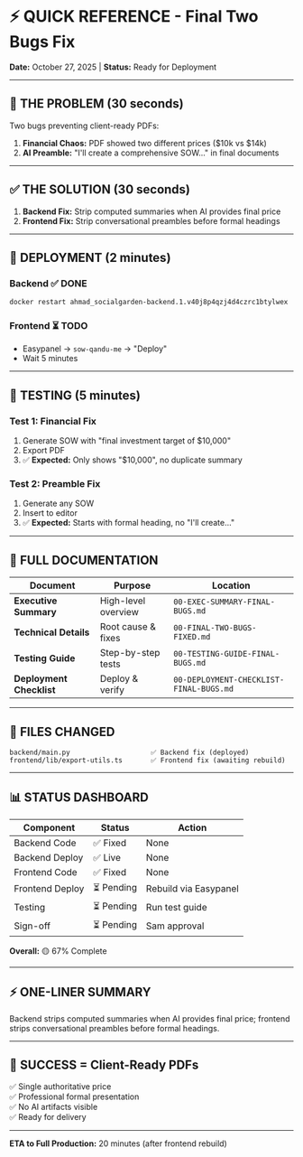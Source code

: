 # ⚡ QUICK REFERENCE - Final Two Bugs Fix

**Date:** October 27, 2025 | **Status:** Ready for Deployment

---

## 🎯 THE PROBLEM (30 seconds)

Two bugs preventing client-ready PDFs:
1. **Financial Chaos:** PDF showed two different prices ($10k vs $14k)
2. **AI Preamble:** "I'll create a comprehensive SOW..." in final documents

---

## ✅ THE SOLUTION (30 seconds)

1. **Backend Fix:** Strip computed summaries when AI provides final price
2. **Frontend Fix:** Strip conversational preambles before formal headings

---

## 🚀 DEPLOYMENT (2 minutes)

### Backend ✅ DONE
```bash
docker restart ahmad_socialgarden-backend.1.v40j8p4qzj4d4czrc1btylwex
```

### Frontend ⏳ TODO
- Easypanel → `sow-qandu-me` → "Deploy"
- Wait 5 minutes

---

## 🧪 TESTING (5 minutes)

### Test 1: Financial Fix
1. Generate SOW with "final investment target of $10,000"
2. Export PDF
3. ✅ **Expected:** Only shows "$10,000", no duplicate summary

### Test 2: Preamble Fix
1. Generate any SOW
2. Insert to editor
3. ✅ **Expected:** Starts with formal heading, no "I'll create..."

---

## 📄 FULL DOCUMENTATION

| Document | Purpose | Location |
|----------|---------|----------|
| **Executive Summary** | High-level overview | `00-EXEC-SUMMARY-FINAL-BUGS.md` |
| **Technical Details** | Root cause & fixes | `00-FINAL-TWO-BUGS-FIXED.md` |
| **Testing Guide** | Step-by-step tests | `00-TESTING-GUIDE-FINAL-BUGS.md` |
| **Deployment Checklist** | Deploy & verify | `00-DEPLOYMENT-CHECKLIST-FINAL-BUGS.md` |

---

## 🔧 FILES CHANGED

```
backend/main.py                    ✅ Backend fix (deployed)
frontend/lib/export-utils.ts       ✅ Frontend fix (awaiting rebuild)
```

---

## 📊 STATUS DASHBOARD

| Component | Status | Action |
|-----------|--------|--------|
| Backend Code | ✅ Fixed | None |
| Backend Deploy | ✅ Live | None |
| Frontend Code | ✅ Fixed | None |
| Frontend Deploy | ⏳ Pending | Rebuild via Easypanel |
| Testing | ⏳ Pending | Run test guide |
| Sign-off | ⏳ Pending | Sam approval |

**Overall:** 🟡 67% Complete

---

## ⚡ ONE-LINER SUMMARY

Backend strips computed summaries when AI provides final price; frontend strips conversational preambles before formal headings.

---

## 🎯 SUCCESS = Client-Ready PDFs

✅ Single authoritative price  
✅ Professional formal presentation  
✅ No AI artifacts visible  
✅ Ready for delivery  

---

**ETA to Full Production:** 20 minutes (after frontend rebuild)

